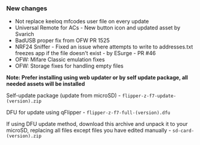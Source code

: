### New changes
* Not replace keeloq mfcodes user file on every update
* Universal Remote for ACs - New button icon and updated asset by Svarich
* BadUSB proper fix from OFW PR 1525
* NRF24 Sniffer - Fixed an issue where attempts to write to addresses.txt freezes app if the file doesn't exist - by ESurge - PR #46
* OFW: Mifare Classic emulation fixes
* OFW: Storage fixes for handling empty files 

**Note: Prefer installing using web updater or by self update package, all needed assets will be installed**

Self-update package (update from microSD) - `flipper-z-f7-update-(version).zip`

DFU for update using qFlipper - `flipper-z-f7-full-(version).dfu`

If using DFU update method, download this archive and unpack it to your microSD, replacing all files except files you have edited manually -
`sd-card-(version).zip`

